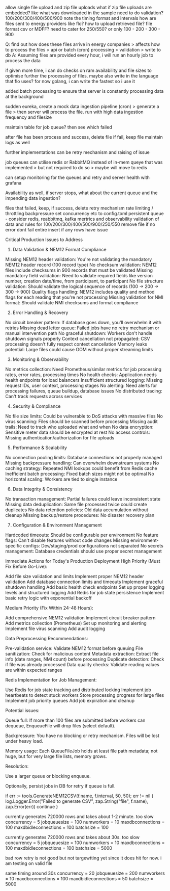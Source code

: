 allow single file upload and zip file uploads
what if zip file uploads are embedded? like what was downloaded in the sample
need to do validation? 100/200/300/400/500/900
note the timing format and intervals
how are files sent to energy providers like flo?
how to upload retrieved file?
file format csv or MDFF?
need to cater for 250/550? or only 100 - 200 - 300 - 900

Q: find out how does these files arrive in energy companies > affects how to process the files > api or batch (cron) processing > validation > write to db
A: Assuming files are provided every hour, i will run an hourly job to process the data

if given more time, i can do checks on ram availability and file sizes to optimise further the processing of files.
maybe also write in the language that flo uses? for now golang, i can write the fastest so i use it

added batch processing to ensure that server is constantly processing data at the background

sudden eureka, create a mock data ingestion pipeline (cron) > generate a file > then server will process the file. run with high data ingestion frequency and filesize

maintain table for job queue? then see which failed

after file has been process and success, delete file
if fail, keep file
maintain logs as well

further implementations can be retry mechanism and raising of issue

job queues can utilise redis or RabbitMQ instead of in-mem queye that was implemented > but not required to do so > maybe will move to redis

can setup monitoring for the queues and retry and server health with grafana

Availability as well, if server stops, what about the current queue and the impending data ingestion?

files that failed, keep, if success, delete
retry mechanism
rate limiting / throttling
backpressure
set concurrency etc to config.toml
persistent queue - consider redis, reabbitmq, kafka
mertrics and observability
validation of data and rules for 100/200/300/400/500/900/250/550
remove file if no error
dont fail entire insert if any rows have issue

Critical Production Issues to Address
1. Data Validation & NEM12 Format Compliance

Missing NEM12 header validation: You're not validating the mandatory NEM12 header record (100 record type)
No checksum validation: NEM12 files include checksums in 900 records that must be validated
Missing mandatory field validation: Need to validate required fields like version number, creation date/time, from participant, to participant
No file structure validation: Should validate the logical sequence of records (100 → 200 → 300 → 900)
Quality flags handling: NEM12 includes quality and method flags for each reading that you're not processing
Missing validation for NMI format: Should validate NMI checksums and format compliance

2. Error Handling & Recovery

No circuit breaker pattern: If database goes down, you'll overwhelm it with retries
Missing dead letter queue: Failed jobs have no retry mechanism or manual intervention path
No graceful shutdown: Workers don't handle shutdown signals properly
Context cancellation not propagated: CSV processing doesn't fully respect context cancellation
Memory leaks potential: Large files could cause OOM without proper streaming limits

3. Monitoring & Observability

No metrics collection: Need Prometheus/similar metrics for job processing rates, error rates, processing times
No health checks: Application needs health endpoints for load balancers
Insufficient structured logging: Missing request IDs, user context, processing stages
No alerting: Need alerts for processing failures, queue buildup, database issues
No distributed tracing: Can't track requests across services

4. Security & Compliance

No file size limits: Could be vulnerable to DoS attacks with massive files
No virus scanning: Files should be scanned before processing
Missing audit trails: Need to track who uploaded what and when
No data encryption: Sensitive meter data should be encrypted at rest
No access controls: Missing authentication/authorization for file uploads

5. Performance & Scalability

No connection pooling limits: Database connections not properly managed
Missing backpressure handling: Can overwhelm downstream systems
No caching strategy: Repeated NMI lookups could benefit from Redis cache
Inefficient batch processing: Fixed batch sizes might not be optimal
No horizontal scaling: Workers are tied to single instance

6. Data Integrity & Consistency

No transaction management: Partial failures could leave inconsistent state
Missing data deduplication: Same file processed twice could create duplicates
No data retention policies: Old data accumulation without cleanup
Missing backup/restore procedures: No disaster recovery plan

7. Configuration & Environment Management

Hardcoded timeouts: Should be configurable per environment
No feature flags: Can't disable features without code changes
Missing environment-specific configs: Dev/staging/prod configurations not separated
No secrets management: Database credentials should use proper secret management

Immediate Actions for Today's Production Deployment
High Priority (Must Fix Before Go-Live):

Add file size validation and limits
Implement proper NEM12 header validation
Add database connection limits and timeouts
Implement graceful shutdown handling
Add basic health check endpoints
Set up proper logging levels and structured logging
Add Redis for job state persistence
Implement basic retry logic with exponential backoff

Medium Priority (Fix Within 24-48 Hours):

Add comprehensive NEM12 validation
Implement circuit breaker pattern
Add metrics collection (Prometheus)
Set up monitoring and alerting
Implement file virus scanning
Add audit logging

Data Preprocessing Recommendations:

Pre-validation service: Validate NEM12 format before queuing
File sanitization: Check for malicious content
Metadata extraction: Extract file info (date ranges, NMI count) before processing
Duplicate detection: Check if file was already processed
Data quality checks: Validate reading values are within expected ranges

Redis Implementation for Job Management:

Use Redis for job state tracking and distributed locking
Implement job heartbeats to detect stuck workers
Store processing progress for large files
Implement job priority queues
Add job expiration and cleanup

Potential issues:

Queue full: If more than 100 files are submitted before workers can dequeue, EnqueueFile will drop files (select default).

Backpressure: You have no blocking or retry mechanism. Files will be lost under heavy load.

Memory usage: Each QueueFileJob holds at least file path metadata; not huge, but for very large file lists, memory grows.

Resolution:

Use a larger queue or blocking enqueue.

Optionally, persist jobs in DB for retry if queue is full.

if err := tools.GenerateNEM12CSV(f.name, f.interval, 50, 50); err != nil {
    log.Logger.Error("Failed to generate CSV", zap.String("file", f.name), zap.Error(err))
    continue
}

currently generates 720000 rows and takes about 1-2 minute. too slow
concurrency = 5
jobqueuesize = 100
numworkers = 10
maxdbconnections = 100
maxdbidleconnections = 100
batchsize = 100

currently generates 720000 rows and takes about 30s. too slow
concurrency = 5
jobqueuesize = 100
numworkers = 10
maxdbconnections = 100
maxdbidleconnections = 100
batchsize = 5000

bad row retry is not good but not targewtting yet since it does hit for now. i am testing on valid file

same timing around 30s
concurrency = 20
jobqueuesize = 200
numworkers = 10
maxdbconnections = 100
maxdbidleconnections = 50
batchsize = 5000
